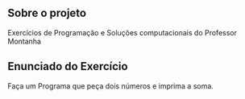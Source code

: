 ## Sobre o projeto

Exercícios de Programação e Soluções computacionais do Professor Montanha

## Enunciado do Exercício

Faça um Programa que peça dois números e imprima a soma.
